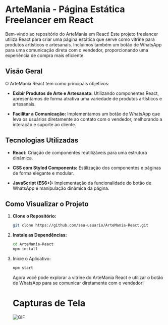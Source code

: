 # ArteMania - Página Estática Freelancer em React

Bem-vindo ao repositório do ArteMania em React! Este projeto freelancer utiliza React para criar uma página estática que serve como vitrine para produtos artísticos e artesanais. Incluímos também um botão de WhatsApp para uma comunicação direta com o vendedor, proporcionando uma experiência de compra mais eficiente.

## Visão Geral

O ArteMania React tem como principais objetivos:

- **Exibir Produtos de Arte e Artesanato:** Utilizando componentes React, apresentamos de forma atrativa uma variedade de produtos artísticos e artesanais.

- **Facilitar a Comunicação:** Implementamos um botão de WhatsApp que leva os usuários diretamente ao contato com o vendedor, melhorando a interação e suporte ao cliente.

## Tecnologias Utilizadas

- **React:** Criação de componentes reutilizáveis para uma estrutura dinâmica.

- **CSS com Styled Components:** Estilização dos componentes e páginas de forma elegante e modular.

- **JavaScript (ES6+):** Implementação da funcionalidade do botão de WhatsApp e manipulação dinâmica da página.

## Como Visualizar o Projeto

1. **Clone o Repositório:**
   ```bash
   git clone https://github.com/seu-usuario/ArteMania-React.git


2. **Instale as Dependências:**
    ```bash
    cd ArteMania-React
    npm install

3. Inicie o Aplicativo:
    ```bash
    npm start
    ```

    Agora você pode explorar a vitrine do ArteMania React e utilizar o botão de WhatsApp para se comunicar diretamente com o vendedor!

    # Capturas de Tela
    <html><img src="./public/assets/image/GIF/ArteMania.gif" alt="GIF"/></html>

    
